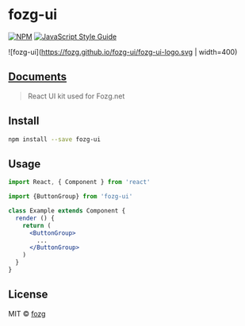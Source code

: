 # fozg-ui
[![NPM](https://img.shields.io/npm/v/fozg-ui.svg)](https://www.npmjs.com/package/fozg-ui) [![JavaScript Style Guide](https://img.shields.io/badge/code_style-standard-brightgreen.svg)](https://standardjs.com)


![fozg-ui](https://fozg.github.io/fozg-ui/fozg-ui-logo.svg | width=400)

## [Documents](https://fozg.github.io/fozg-ui/) 

> React UI kit used for Fozg.net


## Install

```bash
npm install --save fozg-ui
```

## Usage

```jsx
import React, { Component } from 'react'

import {ButtonGroup} from 'fozg-ui'

class Example extends Component {
  render () {
    return (
      <ButtonGroup>
        ...
      </ButtonGroup>
    )
  }
}
```

## License

MIT © [fozg](https://github.com/fozg)
